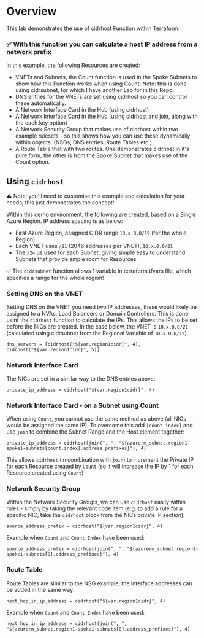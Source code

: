 # Overview

This lab demonstrates the use of cidrhost Function within Terraform.

### ✅ With this function you can calculate a host IP address from a network prefix

In this example, the following Resources are created:

- VNETs and Subnets, the Count function is used in the Spoke Subnets to show how this Function works when using Count. Note: this is done using cidrsubnet, for which I have another Lab for in this Repo.
- DNS entries for the VNETs are set using cidrhost so you can control these automatically.
- A Network Interface Card in the Hub (using cidrhost)
- A Network Interface Card in the Hub (using cidrhost and join, along with the each.key option)
- A Network Security Group that makes use of cidrhost within two example rulesets - so this shows how you can use these dynamically within objects. (NSGs, DNS entries, Route Tables etc.)
- A Route Table that with two routes. One demonstrates cidrhost in it's pure form, the other is from the Spoke Subnet that makes use of the Count option.

## Using ```cidrhost```

⚠ Note: you'll need to customise this example and calculation for your needs, this just demonstrates the concept!

Within this demo environment, the following are created, based on a Single Azure Region. IP address spacing is as below:

- First Azure Region, assigned CIDR range ```10.x.0.0/19``` (for the whole Region)
- Each VNET uses ```/21``` (2046 addresses per VNET), ```10.x.0.0/21```
- The ```/24``` us used for each Subnet, giving simple easy to understand Subnets that provide ample room for Resources.

✅ The ```cidrsubnet``` function allows 1 variable in terraform.tfvars file, which specifies a range for the whole region!

### Setting DNS on the VNET

Setting DNS on the VNET you need two IP addresses, these would likely be assigned to a NVAs, Load Balancers or Domain Controllers. This is done usinf the ```cidrhost``` function to calculate the IPs. This allows the IPs to be set before the NICs are  created. In the case below, the VNET is ```10.x.0.0/21``` (calculated using cidrsubnet from the Regional Variable of ```10.x.0.0/19```).

```dns_servers = [cidrhost("${var.region1cidr}", 4), cidrhost("${var.region1cidr}", 5)]```

### Network Interface Card

The NICs are set in a similar way to the DNS entries above:

```private_ip_address = cidrhost("${var.region1cidr}", 4)```

### Network Interface Card - on a Subnet using Count

When using ```Count```, you cannot use the same method as above (all NICs would be assigned the same IP).  To overcome this add ```[count.index]``` and use ```join``` to combine the Subnet Range and the Host element together:

```private_ip_address = cidrhost(join(", ", "${azurerm_subnet.region1-spoke1-subnets[count.index].address_prefixes}"), 4)```

This allows ```cidrhost``` (in combination with ```join```) to increment the Private IP for each Resource created by ```Count``` (so it will increase the IP by 1 for each Resource created using ```Count```)

### Network Security Group

Within the Network Security Groups, we can use ```cidrhost``` easily within rules - simply by taking the relevant code item (e.g. to add a rule for a specific NIC, take the ```cidrhost``` block from the NICs private IP section):

```source_address_prefix = cidrhost("${var.region1cidr}", 4)```

Example when ```Count``` and ```Count Index``` have been used:

```source_address_prefix = cidrhost(join(", ", "${azurerm_subnet.region1-spoke1-subnets[0].address_prefixes}"), 4)```

### Route Table

Route Tables are similar to the NSG example, the interface addresses can be added in the same way:

```next_hop_in_ip_address = cidrhost("${var.region1cidr}", 4)```

 Example when ```Count``` and ```Count Index``` have been used:

```next_hop_in_ip_address = cidrhost(join(", ", "${azurerm_subnet.region1-spoke1-subnets[0].address_prefixes}"), 4)```
